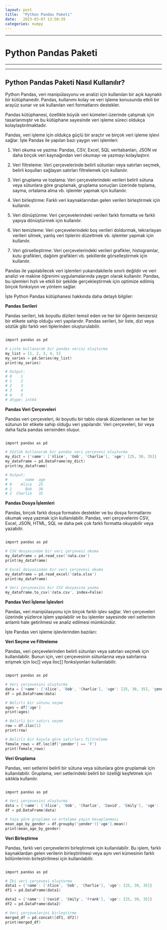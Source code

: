 ```yaml
---
layout: post
title:  "Python Pandas Paketi"
date:   2023-03-07 13:50:39
categories: numpy
---
```


---
# Python Pandas Paketi
---
---
Python Pandas Paketi Nasıl Kullanılır?
---

Python Pandas, veri manipülasyonu ve analizi için kullanılan bir açık kaynaklı bir kütüphanedir. Pandas, kullanımı kolay ve veri işleme konusunda etkili bir arayüz sunar ve sık kullanılan veri formatlarını destekler.

Pandas kütüphanesi, özellikle büyük veri kümeleri üzerinde çalışmak için tasarlanmıştır ve bu kütüphane sayesinde veri işleme süreci oldukça kolaylaştırılmaktadır.

Pandas, veri işleme için oldukça güçlü bir araçtır ve birçok veri işleme işlevi sağlar. İşte Pandas ile yapılan bazı yaygın veri işlemleri:

1.  Veri okuma ve yazma: Pandas, CSV, Excel, SQL veritabanları, JSON ve daha birçok veri kaynağından veri okumayı ve yazmayı kolaylaştırır.

2.  Veri filtreleme: Veri çerçevelerinde belirli sütunları veya satırları seçmek, belirli koşulları sağlayan satırları filtrelemek için kullanılır.

3.  Veri gruplama ve toplama: Veri çerçevelerindeki verileri belirli sütuna veya sütunlara göre gruplamak, gruplama sonuçları üzerinde toplama, sayma, ortalama alma vb. işlemler yapmak için kullanılır.

4.  Veri birleştirme: Farklı veri kaynaklarından gelen verileri birleştirmek için kullanılır.

5.  Veri dönüştürme: Veri çerçevelerindeki verileri farklı formatta ve farklı yapıya dönüştürmek için kullanılır.

6.  Veri temizleme: Veri çerçevelerindeki boş verileri doldurmak, tekrarlayan verileri silmek, yanlış veri tiplerini düzeltmek vb. işlemler yapmak için kullanılır.

7.  Veri görselleştirme: Veri çerçevelerindeki verileri grafikler, histogramlar, kutu grafikleri, dağılım grafikleri vb. şekillerde görselleştirmek için kullanılır.

Pandas ile yapılabilecek veri işlemleri yukarıdakilerle sınırlı değildir ve veri analizi ve makine öğrenimi uygulamalarında yaygın olarak kullanılır. Pandas, bu işlemleri hızlı ve etkili bir şekilde gerçekleştirmek için optimize edilmiş birçok fonksiyon ve yöntem sağlar.

İşte Python Pandas kütüphanesi hakkında daha detaylı bilgiler:

**Pandas Serileri**

Pandas serileri, tek boyutlu dizileri temsil eden ve her bir öğenin benzersiz bir etikete sahip olduğu veri yapılarıdır. Pandas serileri, bir liste, dizi veya sözlük gibi farklı veri tiplerinden oluşturulabilir.

```s

import pandas as pd

# Liste kullanarak bir pandas serisi oluşturma
my_list = [1, 2, 3, 4, 5]
my_series = pd.Series(my_list)
print(my_series)

# Output:
# 0    1
# 1    2
# 2    3
# 3    4
# 4    5
# dtype: int64

```

**Pandas Veri Çerçeveleri**

Pandas veri çerçeveleri, iki boyutlu bir tablo olarak düzenlenen ve her bir sütunun bir etikete sahip olduğu veri yapılarıdır. Veri çerçeveleri, bir veya daha fazla pandas serisinden oluşur.

```s

import pandas as pd

# Sözlük kullanarak bir pandas veri çerçevesi oluşturma
my_dict = {'name': ['Alice', 'Bob', 'Charlie'], 'age': [25, 30, 35]}
my_dataframe = pd.DataFrame(my_dict)
print(my_dataframe)

# Output:
#        name  age
# 0    Alice   25
# 1      Bob   30
# 2  Charlie   35

```

**Pandas Dosya İşlemleri**

Pandas, birçok farklı dosya formatını destekler ve bu dosya formatlarını okumak veya yazmak için kullanılabilir. Pandas, veri çerçevelerini CSV, Excel, JSON, HTML, SQL ve daha pek çok farklı formatta okuyabilir veya yazabilir.

```s

import pandas as pd

# CSV dosyasından bir veri çerçevesi okuma
my_dataframe = pd.read_csv('data.csv')
print(my_dataframe)

# Excel dosyasından bir veri çerçevesi okuma
my_dataframe = pd.read_excel('data.xlsx')
print(my_dataframe)

# Veri çerçevesini bir CSV dosyasına yazma
my_dataframe.to_csv('data.csv', index=False)

```

**Pandas Veri İşleme İşlevleri**

Pandas, veri manipülasyonu için birçok farklı işlev sağlar. Veri çerçeveleri üzerinde yüzlerce işlem yapılabilir ve bu işlemler sayesinde veri setlerinin anlamlı hale getirilmesi ve analiz edilmesi mümkündür.

İşte Pandas veri işleme işlevlerinden bazıları:

**Veri Seçme ve Filtreleme**

Pandas, veri çerçevelerinden belirli sütunları veya satırları seçmek için kullanılabilir. Bunun için, veri çerçevesinin sütunlarına veya satırlarına erişmek için loc[] veya iloc[] fonksiyonları kullanılabilir.

```s

import pandas as pd

# Veri çerçevesini oluşturma
data = {'name': ['Alice', 'Bob', 'Charlie'], 'age': [25, 30, 35], 'gender': ['F', 'M', 'M']}
df = pd.DataFrame(data)

# Belirli bir sütunu seçme
ages = df['age']
print(ages)

# Belirli bir satırı seçme
row = df.iloc[1]
print(row)

# Belirli bir koşula göre satırları filtreleme
female_rows = df.loc[df['gender'] == 'F']
print(female_rows)

```

**Veri Gruplama**

Pandas, veri setlerini belirli bir sütuna veya sütunlara göre gruplamak için kullanılabilir. Gruplama, veri setlerindeki belirli bir özelliği keşfetmek için sıklıkla kullanılır.

```s

import pandas as pd

# Veri çerçevesini oluşturma
data = {'name': ['Alice', 'Bob', 'Charlie', 'David', 'Emily'], 'age': [25, 30, 35, 25, 30], 'gender': ['F', 'M', 'M', 'M', 'F']}
df = pd.DataFrame(data)

# Yaşa göre gruplama ve ortalama yaşın hesaplanması
mean_age_by_gender = df.groupby('gender')['age'].mean()
print(mean_age_by_gender)

```

**Veri Birleştirme**

Pandas, farklı veri çerçevelerini birleştirmek için kullanılabilir. Bu işlem, farklı kaynaklardan gelen verilerin birleştirilmesi veya aynı veri kümesinin farklı bölümlerinin birleştirilmesi için kullanılabilir.

```s

import pandas as pd

# İki veri çerçevesi oluşturma
data1 = {'name': ['Alice', 'Bob', 'Charlie'], 'age': [25, 30, 35]}
df1 = pd.DataFrame(data1)

data2 = {'name': ['David', 'Emily', 'Frank'], 'age': [25, 30, 35]}
df2 = pd.DataFrame(data2)

# Veri çerçevelerini birleştirme
merged_df = pd.concat([df1, df2])
print(merged_df)

```
